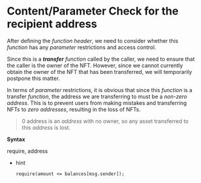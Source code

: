 # Content/Parameter Check for the recipient address

After defining the *function header*, we need to consider whether this *function* has any *parameter* restrictions and access control.

Since this is a ***transfer*** *function* called by the caller, we need to ensure that the caller is the owner of the NFT. However, since we cannot currently obtain the owner of the NFT that has been transferred, we will temporarily postpone this matter.

In terms of *parameter* restrictions, it is obvious that since this *function* is a transfer *function*, the address we are transferring to must be a *non-zero* *address*. This is to prevent users from making mistakes and transferring NFTs to *zero addresses*, resulting in the loss of NFTs.

> 0 address is an *address* with no owner, so any asset transferred to this *address* is lost.
> 

**Syntax**

require, address

- hint
    
    ```solidity
    require(amount <= balances[msg.sender]);
    ```
    
